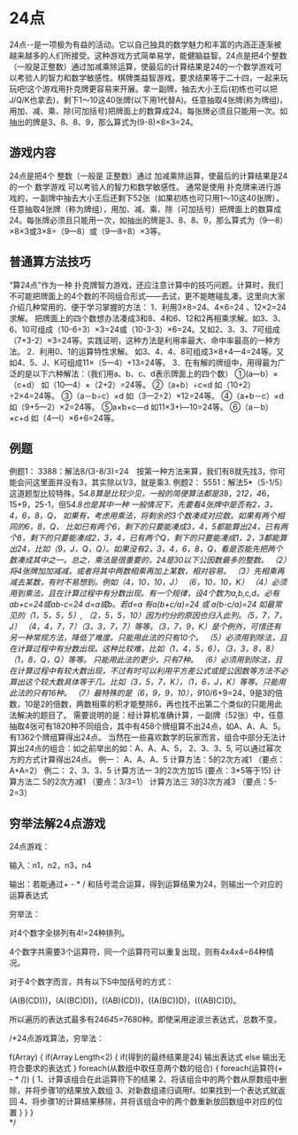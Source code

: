 # 24点


24点--是一项极为有益的活动。它以自己独具的数学魅力和丰富的内涵正逐渐被越来越多的人们所接受。这种游戏方式简单易学，能健脑益智。24点是把4个整数（一般是正整数）通过加减乘除运算，使最后的计算结果是24的一个数学游戏可以考验人的智力和数学敏感性。棋牌类益智游戏，要求结果等于二十四，一起来玩玩吧!这个游戏用扑克牌更容易来开展。拿一副牌，抽去大小王后(初练也可以把J/Q/K也拿去)，剩下1～10这40张牌(以下用1代替A)。任意抽取4张牌(称为牌组)，用加、减、乘、除(可加括号)把牌面上的数算成24。每张牌必须且只能用一次。如抽出的牌是3、8、8、9，那么算式为(9-8)×8×3=24。

## 游戏内容

24点是把4个 整数（一般是 正整数）通过 加减乘除运算，使最后的计算结果是24的一个 数学游戏 
可以考验人的智力和数学敏感性。 
通常是使用 扑克牌来进行游戏的，一副牌中抽去大小王后还剩下52张（如果初练也可只用1～10这40张牌），任意抽取4张牌（称为牌组），用加、减、乘、除（可加括号）把牌面上的数算成24。每张牌必须且只能用一次，如抽出的牌是3、8、8、9，那么算式为（9—8）×8×3或3×8÷（9—8）或（9—8÷8）×3等。


## 普通算方法技巧

“算24点”作为一种 扑克牌智力游戏，还应注意计算中的技巧问题。计算时，我们不可能把牌面上的4个数的不同组合形式——去试，更不能瞎碰乱凑。这里向大家介绍几种常用的、便于学习掌握的方法： 
1．利用3×8=24、4×6=24 、12×2=24求解。 
把牌面上的四个数想办法凑成3和8、4和6、12和2再相乘求解。如3、3、6、10可组成（10-6÷3）×3=24或（10-3-3）×6=24。又如2、3、3、7可组成（7+3-2）×3=24等。实践证明，这种方法是利用率最大、命中率最高的一种方法。 
2．利用0、1的运算特性求解。 
如3、4、4、8可组成3×8+4—4=24等。又如4、5、J、K可组成11×（5—4）+13=24等。 
3．在有解的牌组中，用得最为广泛的是以下六种解法：（我们用a、b、c、d表示牌面上的四个数） 
①(a—b）×（c+d） 
如（10—4）×（2+2）=24等。 
②（a+b）÷c×d 
如（10+2）÷2×4=24等。 
③（a－b÷c）×d 
如（3—2÷2）×12=24等。 
④（a+b－c）×d 
如（9+5—2）×2=24等。 
⑤a×b+c—d 
如11×3+l—10=24等。 
⑥（a－b）×c+d 
如（4—l）×6+6=24等。


## 例题

例题1： 
3388：解法8/(3-8/3)=24　按第一种方法来算，我们有8就先找3，你可能会问这里面并没有3，其实除以1/3，就是乘3. 
例题2： 
5551：解法5*（5-1/5） 这道题型比较特殊，5*4.8算是比较少见，一般的简便算法都是3*8，2*12，4*6，15+9，25-1，但5*4.8也是其中一种 
一般情况下，先要看4张牌中是否有2，3，4，6，8，Q， 
如果有，考虑用乘法，将剩余的3个数凑成对应数。如果有两个相同的6，8，Q， 比如已有两个6，剩下的只要能凑成3，4，5都能算出24，已有两个8，剩下的只要能凑成2，3，4，已有两个Q，剩下的只要能凑成1，2，3都能算出24，比如（9，J，Q，Q）。如果没有2，3，4，6，8，Q，看是否能先把两个数凑成其中之一。总之，乘法是很重要的，24是30以下公因数最多的整数。 
（2）将4张牌加加减减，或者将其中两数相乘再加上某数，相对容易。 
（3）先相乘再减去某数，有时不易想到。例如（4，10，10，J） 
（6，10，10，K） 
（4）必须用到乘法，且在计算过程中有分数出现。有一个规律，设4个数为a,b,c,d。必有ab+c=24或ab-c=24 d=a或b。若d=a 有a(b+c/a)=24 或 a(b-c/a)=24 如最常见的（1，5，5，5）, 
（2，5，5，10）因为约分的原因也归入此列。（5，7，7，J） 
（4，4，7，7）（3，3，7，7）等等。（3，7，9，K）是个例外，可惜还有另一种常规方法，降低了难度。只能用此法的只有10个。 
（5）必须用到除法，且在计算过程中有分数出现。这种比较难，比如（1，4，5，6），（3，3，8，8）（1，8，Q，Q）等等。 
只能用此法的更少，只有7种。 
（6）必须用到除法，且在计算过程中有较大数出现，不过有时可以利用平方差公式或提公因数等方法不必算出这个较大数具体等于几。比如（3，5，7，K），（1，6，J，K）等等。只能用此法的只有16种。 
（7）最特殊的是（6，9，9，10），9*10/6+9=24，9是3的倍数，10是2的倍数，两数相乘的积才能整除6，再也找不出第二个类似的只能用此法解决的题目了。 
需要说明的是：经计算机准确计算，一副牌（52张）中，任意抽取4张可有1820种不同组合，其中有458个牌组算不出24点，如A、A、A、5。 有1362个牌组算得出24点。 
当然在一些喜欢数学的玩家而言，组合中部分无法计算出24点的组合：如之前举出的如：A、A、A、5， 2、3、3、5, 可以通过幂次方的方式计算得出24点。 
例一： A、A、A、5 
计算方法：5的2次方减1 （要点：A+A=2） 
例二： 2、3、3、5 
计算方法一 3的2次方加15 (要点：3*5等于15) 
计算方法二 5的2次方减1 （要点：3/3=1） 
计算方法三 3的3次方减3 （要点：5-2=3）


## 穷举法解24点游戏


24点游戏：

输入：n1，n2，n3，n4

输出：若能通过+ - * / 和括号混合运算，得到运算结果为24，则输出一个对应的运算表达式

穷举法：

对4个数字全排列有4!=24种排列。

4个数字共需要3个运算符，同一个运算符可以重复出现，则有4x4x4=64种情况。

对于4个数字而言，共有以下5中加括号的方式：

(A(B(CD)))，(A((BC)D))，((AB)(CD))，((A(BC))D)，(((AB)C)D)。

所以遍历的表达式最多有24*64*5=7680种。即使采用逆波兰表达式，总数不变。

/*24点游戏算法，穷举法： 

f(Array)
{
   if(Array.Length<2)
   {
     if(得到的最终结果是24) 输出表达式
     else 输出无符合要求的表达式
   }
   foreach(从数组中取任意两个数的组合)
   {
      foreach(运算符(+ - * /))
      {
         1、计算该组合在此运算符下的结果
         2、将该组合中的两个数从原数组中删除，并将步骤1的结果放入数组
         3、对新数组递归调用f。如果找到一个表达式就返回
         4、将步骤1的计算结果移除，并将该组合中的两个数重新放回数组中对应的位置
      } 
   }
}     
*/

